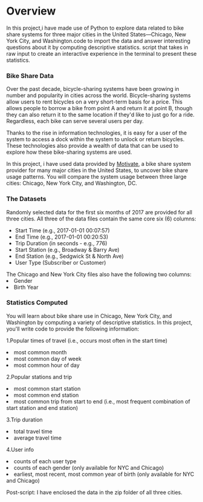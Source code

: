<h1>Overview</h1>

In this project,i have made use of Python to explore data related to bike share systems for three major cities in the United States—Chicago, New York City, and Washington.code to import the data and answer interesting questions about it by computing descriptive statistics. script that takes in raw input to create an interactive experience in the terminal to present these statistics.

<h3>Bike Share Data</h3>
Over the past decade, bicycle-sharing systems have been growing in number and popularity in cities across the world. Bicycle-sharing systems allow users to rent bicycles on a very short-term basis for a price. This allows people to borrow a bike from point A and return it at point B, though they can also return it to the same location if they'd like to just go for a ride. Regardless, each bike can serve several users per day.</p>

Thanks to the rise in information technologies, it is easy for a user of the system to access a dock within the system to unlock or return bicycles. These technologies also provide a wealth of data that can be used to explore how these bike-sharing systems are used.</p>

In this project, i have used data provided by  <a href="https://www.motivateco.com">Motivate</a>, a bike share system provider for many major cities in the United States, to uncover bike share usage patterns. You will compare the system usage between three large cities: Chicago, New York City, and Washington, DC.</p>

<h3>The Datasets</h3>
<p>Randomly selected data for the first six months of 2017 are provided for all three cities. All three of the data files contain the same core six (6) columns:</p>
<ul>
<li>Start Time (e.g., 2017-01-01 00:07:57)</li>
<li>End Time (e.g., 2017-01-01 00:20:53)</li>
<li>Trip Duration (in seconds - e.g., 776)</li>
<li>Start Station (e.g., Broadway & Barry Ave)</li>
<li>End Station (e.g., Sedgwick St & North Ave)</li>
<li>User Type (Subscriber or Customer)</li></p>
</ul>
The Chicago and New York City files also have the following two columns:

<li>Gender</li>
<li>Birth Year</li></p>


<h3>Statistics Computed</h3>
You will learn about bike share use in Chicago, New York City, and Washington by computing a variety of descriptive statistics. In this project, you'll write code to provide the following information:</p>

1.Popular times of travel (i.e., occurs most often in the start time)</p>

<li>most common month</li>
<li>most common day of week</li>
<li>most common hour of day</li></p>

2.Popular stations and trip</p>

<li>most common start station</li>
<li>most common end station</li>
<li>most common trip from start to end (i.e., most frequent combination of start station and end station)</li></p>

3.Trip duration</p>

<li>total travel time</li>
<li>average travel time</li></p>

4.User info</p>

<li>counts of each user type</li>
<li>counts of each gender (only available for NYC and Chicago)</li>
<li>earliest, most recent, most common year of birth (only available for NYC and Chicago)</li></p>

Post-script:
I have enclosed the data in the zip folder of all three cities.
